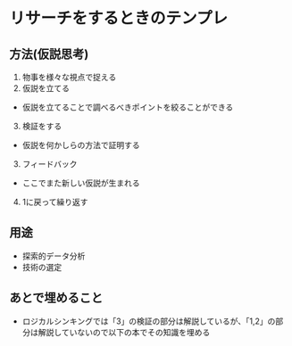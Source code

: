 # リサーチをするときのテンプレ
## 方法(仮説思考)
1. 物事を様々な視点で捉える
2. 仮説を立てる
  - 仮説を立てることで調べるべきポイントを絞ることができる
3. 検証をする
  - 仮説を何かしらの方法で証明する
3. フィードバック
  - ここでまた新しい仮説が生まれる
4. 1に戻って繰り返す

## 用途
- 探索的データ分析
- 技術の選定

## あとで埋めること
- ロジカルシンキングでは「3」の検証の部分は解説しているが、「1,2」の部分は解説していないので以下の本でその知識を埋める
